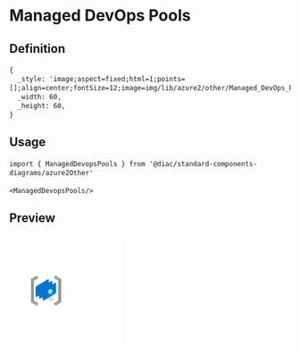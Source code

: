 # Managed DevOps Pools

## Definition

```
{
  _style: 'image;aspect=fixed;html=1;points=[];align=center;fontSize=12;image=img/lib/azure2/other/Managed_DevOps_Pools.svg;strokeColor=none;',
  _width: 60,
  _height: 60,
}
```

## Usage

```
import { ManagedDevopsPools } from '@diac/standard-components-diagrams/azure2Other'

<ManagedDevopsPools/>
```

## Preview

<img src="./managed-devops-pools.png" width="200"/>
